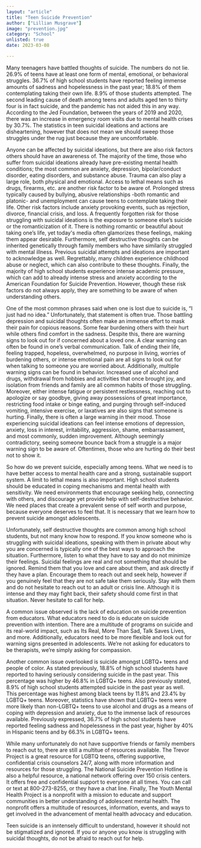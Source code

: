 ```yaml
---
layout: "article"
title: "Teen Suicide Prevention"
author: ["Lillian Musgrave"]
image: "prevention.jpg"
category: "School"
unlisted: true
date: 2023-03-08

--- 
```

 
Many teenagers have battled thoughts of suicide. The numbers do not lie. 26.9% of teens have at least one form of mental, emotional, or behavioral struggles. 36.7% of high school students have reported feeling immense amounts of sadness and hopelessness in the past year; 18.8% of them contemplating taking their own life. 8.9% of those students attempted. The second leading cause of death among teens and adults aged ten to thirty four is in fact suicide, and the pandemic has not aided this in any way. According to the Jed Foundation, between the years of 2019 and 2020, there was an increase in emergency room visits due to mental health crises by 30.7%. The statistics in teen suicidal ideations and actions are disheartening, however that does not mean we should sweep those struggles under the rug just because they are uncomfortable. 
 
Anyone can be affected by suicidal ideations, but there are also risk factors others should have an awareness of. The majority of the time, those who suffer from suicidal ideations already have pre-existing mental health conditions; the most common are anxiety, depression, bipolar/conduct disorder, eating disorders, and substance abuse. Trauma can also play a large role, both physical and emotional. Access to lethal means such as drugs, firearms, etc. are another risk factor to be aware of. Prolonged stress typically caused by bullying, abusive relationships -both romantic and platonic- and unemployment can cause teens to contemplate taking their life. Other risk factors include anxiety provoking events, such as rejection, divorce, financial crisis, and loss. A frequently forgotten risk for those struggling with suicidal ideations is the exposure to someone else’s suicide or the romanticization of it. There is nothing romantic or beautiful about taking one’s life, yet today's media  often glamorizes these feelings, making them appear desirable. Furthermore, self destructive thoughts can be inherited genetically through family members who have similarily struggled with mental illness. Previous suicidal attempts and ideations are important to acknowledge as well. Regrettably, many children experience childhood abuse or neglect, which can also contribute to these thoughts. Finally, the majority of high school students experience intense academic pressure, which can add to already intense stress and anxiety according to the American Foundation for Suicide Prevention. However, though these risk factors do not always apply, they are something to be aware of when understanding others. 
 
One of the most common phrases said when one is lost due to suicide is, “I just had no idea.” Unfortunately, that statement is often true. Those battling depression and suicidal thoughts often make an immense effort to mask their pain for copious reasons. Some fear burdening others with their hurt while others find comfort in the sadness. Despite this, there are warning signs to look out for if concerned about a loved one. A clear warning can often be found in one’s verbal communication. Talk of ending their life, feeling trapped, hopeless, overwhelmed, no purpose in living, worries of burdening others, or intense emotional pain are all signs to look out for when talking to someone you are worried about. Additionally, multiple warning signs can be found in behavior. Increased use of alcohol and drugs, withdrawal from hobbies and activities that once brought joy, and isolation from friends and family are all common habits of those struggling. Moreover, either intense fatigue or persistent restlessness, reaching out to apologize or say goodbye, giving away possessions of great importance, restricting food intake or binge eating, and purging through self-induced vomiting, intensive exercise, or laxatives are also signs that someone is hurting. Finally, there is often a large warning in their mood. Those experiencing suicidal ideations can feel intense emotions of depression, anxiety, loss in interest, irritability, aggression, shame, embarrassament, and most commonly, sudden improvement. Although seemingly contradictory, seeing someone bounce back from a struggle is a major warning sign to be aware of. Oftentimes, those who are hurting do their best not to show it. 
 
So how do we prevent suicide, especially among teens. What we need is to have better access to mental health care and a strong, sustainable support system. A limit to lethal means is also important. High school students should be educated in coping mechanisms and mental health with sensitivity. We need environments that encourage seeking help, connecting with others, and discourage yet provide help with self-destructive behavior. We need places that create a prevalent sense of self worth and purpose, because everyone deserves to feel that. It is necessary that we learn how to prevent suicide amongst adolescents.
 
Unfortunately, self destructive thoughts are common among high school students, but not many know how to respond. If you know someone who is struggling with suicidal ideations, speaking with them in private about why you are concerned is typically one of the best ways to approach the situation. Furthermore, listen to what they have to say and do not minimize their feelings. Suicidal feelings are real and not something that should be ignored. Remind them that you love and care about them, and ask directly if they have a plan. Encourage them to reach out and seek help, however if you genuinely feel that they are not safe take them seriously. Stay with them and do not hesitate to reach out to an adult or crisis line. Although it is intense and they may fight back, their safety should come first in that situation. Never hesitate to call for help.
 
A common issue observed is the lack of education on suicide prevention from educators. What educators need to do is educate on suicide prevention with intention. There are a multitude of programs on suicide and its real-world impact, such as Its Real, More Than Sad, Talk Saves Lives, and more. Additionally, educators need to be more flexible and look out for warning signs presented in adolescents. We’re not asking for educators to be therapists, we’re simply asking for compassion. 
	
Another common issue overlooked is suicide amongst LGBTQ+ teens and people of color. As stated previously, 18.8% of high school students have reported to having seriously considering suicide in the past year. This percentage was higher by 46.8% in LGBTQ+ teens. Also previously stated, 8.9% of high school students attempted suicide in the past year as well. This percentage was highest among black teens by 11.8% and 23.4% by LGBTQ+ teens. Moreover, statistics have shown that LGBTQ+ teens were more likely than non-LGBTQ+ teens to use alcohol and drugs as a means of coping with depression and anxiety, due to the immense lack of resources available. Previously expressed, 36.7% of high school students have reported feeling sadness and hopelessness in the past year, higher by 40% in Hispanic teens and by 66.3% in LGBTQ+ teens.
 
While many unfortunately do not have supportive friends or family members to reach out to, there are still a multitue of resources available. The Trevor Project is a great resource for LGBTQ teens, offering supportive, confidential crisis counselors 24/7, along with more information and resources for those struggling. The National Suicide Prevention Hotline is also a helpful resource, a national network offering over 150 crisis centers. It offers free and confidential support to everyone at all times. You can call or text at 800-273-8255, or they have a chat line. Finally, The Youth Mental Health Project is a nonprofit with a mission to educate and support communities in better understanding of adolescent mental health. The nonprofit offers a multitude of resources, information, events, and ways to get involved in the advancement of mental health advocacy and education. 
 
Teen suicide is an inntensely difficult to understand, however it should not be stigmatized and ignored. If you or anyone you know is struggling with suicidal thoughts, do not be afraid to reach out for help. 


 
